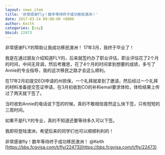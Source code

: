 ```yaml
---
layout: news_item
title: '非常感谢fly！数年等待终于成功移民澳洲！'
date: 2017-03-24 09:00:00 +0800
author: Keith
categories: [say]
bbsid: 22473
---
```


非常感谢FLY的帮助让我成功移民澳洲！ 17年3月，我终于毕业了！ 

我是在通过朋友介绍知道FLY的，后来就签约办了职业评估，职业评估花了2个月的时间，中间无背调，然后考雅思，花了4个月的时间拿到想要的成绩，多亏了Annie的专业指导，我的这次移民之路才会这么顺利。

在17年2月初提交EOI申请的州担保，一个礼拜就拿到了邀请，然后经过一个礼拜的材料准备提交签证申请，在3月初收到CO的补料email要求体检，体检结果上传过了两天就下签了。

当时收到Annie的电话说下签的时候，真的不敢相信竟然这么快下签，只有短短的三周时间。

如果不是FLY的专业，真的不知道还要等待多久可以下签。

我即将登陆澳洲，希望后来的同学们也可以顺顺利利的！

非常感谢fly！数年等待终于成功移民澳洲！ @Keith  [https://bbs.fcgvisa.com/t/fly/22473](https://bbs.fcgvisa.com/t/fly/22473)